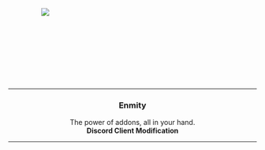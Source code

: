 <div align='center' style='width: 150px; height: 150px;'>
   <img src='https://repo.enmity.app/banner.png' />
</div>

---

<div align='center'>
   <h3>Enmity</h3>
   <p>
      The power of addons, all in your hand.
      <br />
      <b>Discord Client Modification</b>
   </p>
</div>

---
